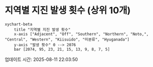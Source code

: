 # 지역별 지진 발생 횟수 (상위 10개)

```mermaid
xychart-beta
    title "지역별 지진 발생 횟수"
    x-axis ["Adjacent", "Off", "Southern", "Northern", "Noto,", "Central", "Western", "Kiisuido", "미분류", "Hyuganada"]
    y-axis "발생 횟수" 0 --> 2076
    bar [2074, 95, 23, 21, 15, 13, 9, 8, 7, 5]
```

업데이트 시간: 2025-08-11 22:03:50
